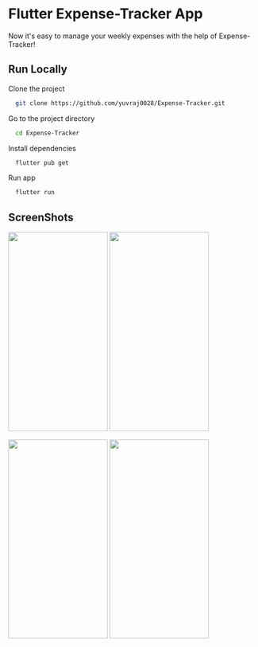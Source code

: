 # Flutter Expense-Tracker App

Now it's easy to manage your weekly expenses with the help of Expense-Tracker!

## Run Locally

Clone the project

```bash
  git clone https://github.com/yuvraj0028/Expense-Tracker.git
```

Go to the project directory

```bash
  cd Expense-Tracker
```

Install dependencies

```bash
  flutter pub get
```

Run app

```bash
  flutter run
```


## ScreenShots

<img src="https://user-images.githubusercontent.com/96447724/223355467-ef26a9e4-0326-4313-8a31-08a2859bf839.jpg" width="200" height="400" /> <img src="https://user-images.githubusercontent.com/96447724/223359723-f1249f97-dc00-41c6-b493-4ff2596a53ad.jpg" width="200" height="400" />

<img src="https://user-images.githubusercontent.com/96447724/223360001-4b78d57e-ed10-41c3-996b-a3091314b9aa.jpg" width="200" height="400" /> <img src="https://user-images.githubusercontent.com/96447724/223360348-91756d0a-8366-40fc-ae89-ac3ba9d5e011.jpg" width="200" height="400" />
